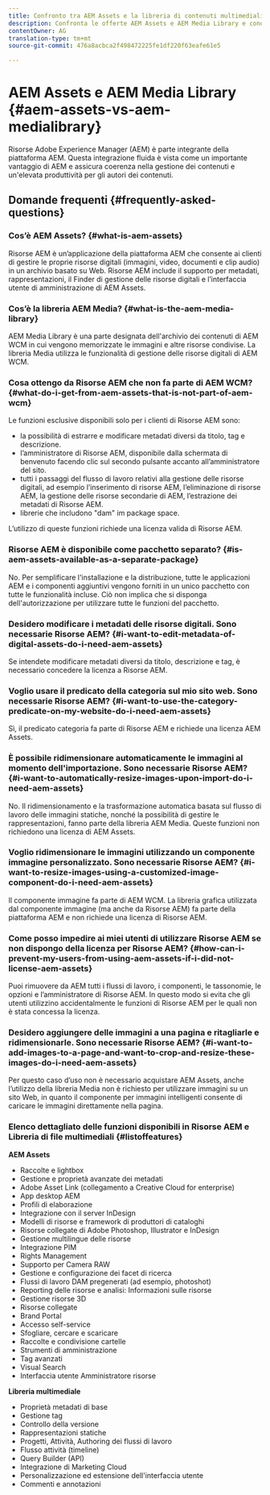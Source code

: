 ```yaml
---
title: Confronto tra AEM Assets e la libreria di contenuti multimediali AEM
description: Confronta le offerte AEM Assets e AEM Media Library e conosce le differenze.
contentOwner: AG
translation-type: tm+mt
source-git-commit: 476a8acbca2f498472225fe1df220f63eafe61e5

---
```



# AEM Assets e AEM Media Library {#aem-assets-vs-aem-medialibrary}

Risorse Adobe Experience Manager (AEM) è parte integrante della piattaforma AEM. Questa integrazione fluida è vista come un importante vantaggio di AEM e assicura coerenza nella gestione dei contenuti e un&#39;elevata produttività per gli autori dei contenuti.

## Domande frequenti {#frequently-asked-questions}

### Cos’è AEM Assets? {#what-is-aem-assets}

Risorse AEM è un’applicazione della piattaforma AEM che consente ai clienti di gestire le proprie risorse digitali (immagini, video, documenti e clip audio) in un archivio basato su Web. Risorse AEM include il supporto per metadati, rappresentazioni, il Finder di gestione delle risorse digitali e l’interfaccia utente di amministrazione di AEM Assets.

### Cos’è la libreria AEM Media? {#what-is-the-aem-media-library}

AEM Media Library è una parte designata dell&#39;archivio dei contenuti di AEM WCM in cui vengono memorizzate le immagini e altre risorse condivise. La libreria Media utilizza le funzionalità di gestione delle risorse digitali di AEM WCM.

### Cosa ottengo da Risorse AEM che non fa parte di AEM WCM? {#what-do-i-get-from-aem-assets-that-is-not-part-of-aem-wcm}

Le funzioni esclusive disponibili solo per i clienti di Risorse AEM sono:

* la possibilità di estrarre e modificare metadati diversi da titolo, tag e descrizione.
* l’amministratore di Risorse AEM, disponibile dalla schermata di benvenuto facendo clic sul secondo pulsante accanto all’amministratore del sito.
* tutti i passaggi del flusso di lavoro relativi alla gestione delle risorse digitali, ad esempio l’inserimento di risorse AEM, l’eliminazione di risorse AEM, la gestione delle risorse secondarie di AEM, l’estrazione dei metadati di Risorse AEM.
* librerie che includono &quot;dam&quot; im package space.

L’utilizzo di queste funzioni richiede una licenza valida di Risorse AEM.

### Risorse AEM è disponibile come pacchetto separato? {#is-aem-assets-available-as-a-separate-package}

No. Per semplificare l&#39;installazione e la distribuzione, tutte le applicazioni AEM e i componenti aggiuntivi vengono forniti in un unico pacchetto con tutte le funzionalità incluse. Ciò non implica che si disponga dell&#39;autorizzazione per utilizzare tutte le funzioni del pacchetto.

### Desidero modificare i metadati delle risorse digitali. Sono necessarie Risorse AEM? {#i-want-to-edit-metadata-of-digital-assets-do-i-need-aem-assets}

Se intendete modificare metadati diversi da titolo, descrizione e tag, è necessario concedere la licenza a Risorse AEM.

### Voglio usare il predicato della categoria sul mio sito web. Sono necessarie Risorse AEM? {#i-want-to-use-the-category-predicate-on-my-website-do-i-need-aem-assets}

Sì, il predicato categoria fa parte di Risorse AEM e richiede una licenza AEM Assets.

### È possibile ridimensionare automaticamente le immagini al momento dell&#39;importazione. Sono necessarie Risorse AEM? {#i-want-to-automatically-resize-images-upon-import-do-i-need-aem-assets}

No. Il ridimensionamento e la trasformazione automatica basata sul flusso di lavoro delle immagini statiche, nonché la possibilità di gestire le rappresentazioni, fanno parte della libreria AEM Media. Queste funzioni non richiedono una licenza di AEM Assets.

### Voglio ridimensionare le immagini utilizzando un componente immagine personalizzato. Sono necessarie Risorse AEM? {#i-want-to-resize-images-using-a-customized-image-component-do-i-need-aem-assets}

Il componente immagine fa parte di AEM WCM. La libreria grafica utilizzata dal componente immagine (ma anche da Risorse AEM) fa parte della piattaforma AEM e non richiede una licenza di Risorse AEM.

### Come posso impedire ai miei utenti di utilizzare Risorse AEM se non dispongo della licenza per Risorse AEM? {#how-can-i-prevent-my-users-from-using-aem-assets-if-i-did-not-license-aem-assets}

Puoi rimuovere da AEM tutti i flussi di lavoro, i componenti, le tassonomie, le opzioni e l’amministratore di Risorse AEM. In questo modo si evita che gli utenti utilizzino accidentalmente le funzioni di Risorse AEM per le quali non è stata concessa la licenza.

### Desidero aggiungere delle immagini a una pagina e ritagliarle e ridimensionarle. Sono necessarie Risorse AEM? {#i-want-to-add-images-to-a-page-and-want-to-crop-and-resize-these-images-do-i-need-aem-assets}

Per questo caso d’uso non è necessario acquistare AEM Assets, anche l’utilizzo della libreria Media non è richiesto per utilizzare immagini su un sito Web, in quanto il componente per immagini intelligenti consente di caricare le immagini direttamente nella pagina.

### Elenco dettagliato delle funzioni disponibili in Risorse AEM e Libreria di file multimediali {#listoffeatures}

**AEM Assets**

* Raccolte e lightbox
* Gestione e proprietà avanzate dei metadati
* Adobe Asset Link (collegamento a Creative Cloud for enterprise)
* App desktop AEM
* Profili di elaborazione
* Integrazione con il server InDesign
* Modelli di risorse e framework di produttori di cataloghi
* Risorse collegate di Adobe Photoshop, Illustrator e InDesign
* Gestione multilingue delle risorse
* Integrazione PIM
* Rights Management
* Supporto per Camera RAW
* Gestione e configurazione dei facet di ricerca
* Flussi di lavoro DAM pregenerati (ad esempio, photoshot)
* Reporting delle risorse e analisi: Informazioni sulle risorse
* Gestione risorse 3D
* Risorse collegate
* Brand Portal
* Accesso self-service
* Sfogliare, cercare e scaricare
* Raccolte e condivisione cartelle
* Strumenti di amministrazione
* Tag avanzati
* Visual Search
* Interfaccia utente Amministratore risorse

**Libreria multimediale**

* Proprietà metadati di base
* Gestione tag
* Controllo della versione
* Rappresentazioni statiche
* Progetti, Attività, Authoring dei flussi di lavoro
* Flusso attività (timeline)
* Query Builder (API)
* Integrazione di Marketing Cloud
* Personalizzazione ed estensione dell&#39;interfaccia utente
* Commenti e annotazioni
